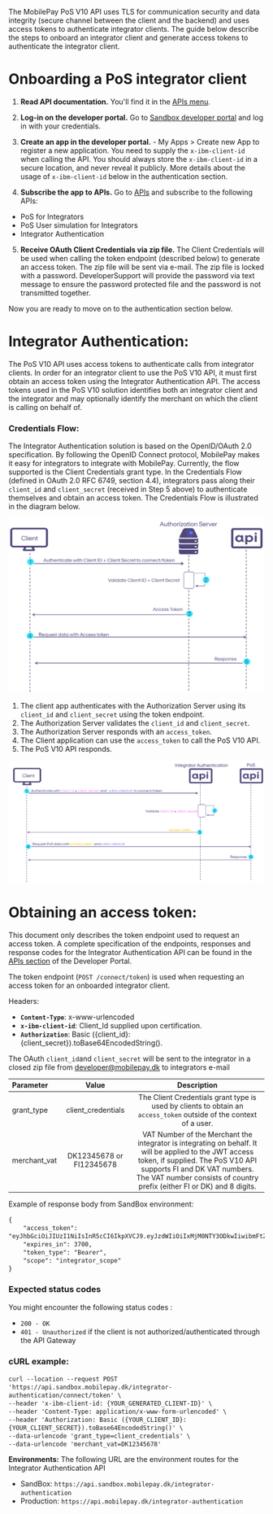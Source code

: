 
The MobilePay PoS V10 API uses TLS for communication security and data integrity (secure channel between the client and the backend) and uses access tokens to authenticate integrator clients. The guide below describe the steps to onboard an integrator client and generate access tokens to authenticate the integrator client. 

# **Onboarding a PoS integrator client**

1. **Read API documentation.** You'll find it in the  [APIs menu](https://developer.mobilepay.dk/product).  

2.  **Log-in on the developer portal.** Go to [Sandbox developer portal](https://sandbox-developer.mobilepay.dk/) and log in with your credentials.

 3.  **Create an app in the developer portal.** - My Apps > Create new App to register a new application.   You need to supply the `x-ibm-client-id`  when calling the API. You should always store the `x-ibm-client-id` in a secure location, and never reveal it publicly.  More details about the usage of `x-ibm-client-id` below in the authentication section. 

4.  **Subscribe the app to APIs.**  Go to [APIs](https://sandbox-developer.mobilepay.dk/product) and subscribe to the following APIs:
-  PoS for Integrators  
-  PoS User simulation for Integrators
-  Integrator Authentication 
 
 5.  **Receive OAuth Client Credentials via zip file.** The Client Credentials will be used when calling the token endpoint (described below) to generate an access token. The zip file will be sent via e-mail. The zip file is locked with a password. DeveloperSupport will provide the password via text message to ensure the password protected file and the password is not transmitted together.

Now you are ready to move on to the authentication section below.  

# **Integrator Authentication:**

The PoS V10 API uses access tokens to authenticate calls from integrator clients. In order for an integrator client to use the PoS V10 API, it must first obtain an access token using the Integrator Authentication API. The access tokens used in the PoS V10 solution identifies both an integrator client and the integrator and may optionally identify the merchant on which the client is calling on behalf of. 

### **Credentials Flow:**

The Integrator Authentication solution is based on the OpenID/OAuth 2.0 specification. By following the OpenID Connect protocol, MobilePay makes it easy for integrators to integrate with MobilePay. Currently, the flow supported is the Client Credentials grant type. In the Credentials Flow (defined in OAuth 2.0 RFC 6749, section 4.4), integrators pass along their `client_id` and `client_secret` (received in Step 5 above) to authenticate themselves and obtain an access token. The Credentials Flow is illustrated in the diagram below.

[![](assets/images/clientcredentialsdiagram.png)](assets/images/possekvensdiagram.png)

 1. The client app authenticates with the Authorization Server using its `client_id` and `client_secret` using the token endpoint.
 2. The Authorization Server validates the `client_id` and `client_secret`.
 3. The Authorization Server responds with an `access_token`.
 4. The Client application can use the `access_token` to call the PoS V10 API.
 5. The PoS V10 API responds.

[![](assets/images/possekvensdiagram.png)](assets/images/possekvensdiagram.png)

# **Obtaining an access token:**

This document only describes the token endpoint used to request an access token. A complete specification of the endpoints, responses and response codes for the Integrator Authentication API can be found in the [APIs section](https://developer.mobilepay.dk/product) of the Developer Portal.
 
The token endpoint (`POST /connect/token`) is used when requesting an access token for an onboarded integrator client.

Headers:

 - **``Content-Type``**: x-www-urlencoded
 - **``x-ibm-client-id``**: Client_Id supplied upon certification.
 - **``Authorization``**: Basic ({client_id}:{client_secret}).toBase64EncodedString().

The OAuth `client_id`and `client_secret` will be sent to the integrator in a closed zip file from [developer@mobilepay.dk](mailto:developer@mobilepay.dk) to integrators e-mail

 
| Parameter | Value  | Description  |
| :---         |     :---:      |          :---:  |
| grant_type    | client_credentials     | The Client Credentials grant type is used by clients to obtain an `access_token` outside of the context of a user.     |
| merchant_vat     | DK12345678 or FI12345678       | VAT Number of the Merchant the integrator is integrating on behalf. It will be applied to the JWT access token, if supplied. The PoS V10 API supports FI and DK VAT numbers. The VAT number consists of country prefix (either FI or DK) and 8 digits.      |

Example of response body from SandBox environment:
```
{
    "access_token": "eyJhbGciOiJIUzI1NiIsInR5cCI6IkpXVCJ9.eyJzdWIiOiIxMjM0NTY3ODkwIiwibmFtZSI6IkpvaG4gRG9lIiwiaWF0IjoxNTE2MjM5MDIyfQ.SflKxwRJSMeKKF2QT4fwpMeJf36POk6yJV_adQssw5c",
    "expires_in": 3700,
    "token_type": "Bearer",
    "scope": "integrator_scope"
}
```

### Expected status codes

You might encounter the following status codes :

* `200 - OK`  
* `401 - Unauthorized` if the client is not authorized/authenticated through the API Gateway

### cURL example:

```
curl --location --request POST 'https://api.sandbox.mobilepay.dk/integrator-authentication/connect/token' \
--header 'x-ibm-client-id: {YOUR_GENERATED_CLIENT-ID}' \
--header 'Content-Type: application/x-www-form-urlencoded' \
--header 'Authorization: Basic ({YOUR_CLIENT_ID}:{YOUR_CLIENT_SECRET}).toBase64EncodedString()' \
--data-urlencode 'grant_type=client_credentials' \
--data-urlencode 'merchant_vat=DK12345678'
```

 **Environments:**
The following URL are the environment routes for the Integrator Authentication API

 - SandBox: `https://api.sandbox.mobilepay.dk/integrator-authentication`
 - Production: `https://api.mobilepay.dk/integrator-authentication`
